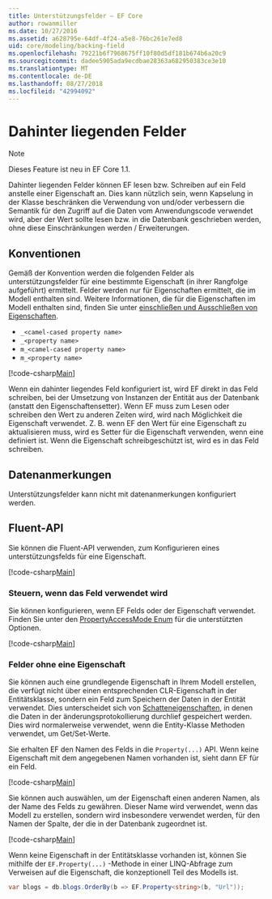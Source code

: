 ```yaml
---
title: Unterstützungsfelder – EF Core
author: rowanmiller
ms.date: 10/27/2016
ms.assetid: a628795e-64df-4f24-a5e8-76bc261e7ed8
uid: core/modeling/backing-field
ms.openlocfilehash: 79221b6f7968675ff10f80d5df181b674b6a20c9
ms.sourcegitcommit: dadee5905ada9ecdbae28363a682950383ce3e10
ms.translationtype: MT
ms.contentlocale: de-DE
ms.lasthandoff: 08/27/2018
ms.locfileid: "42994092"
---
```

# <a name="backing-fields"></a>Dahinter liegenden Felder

> [!NOTE]  
> Dieses Feature ist neu in EF Core 1.1.

Dahinter liegenden Felder können EF lesen bzw. Schreiben auf ein Feld anstelle einer Eigenschaft an. Dies kann nützlich sein, wenn Kapselung in der Klasse beschränken die Verwendung von und/oder verbessern die Semantik für den Zugriff auf die Daten vom Anwendungscode verwendet wird, aber der Wert sollte lesen bzw. in die Datenbank geschrieben werden, ohne diese Einschränkungen werden / Erweiterungen.

## <a name="conventions"></a>Konventionen

Gemäß der Konvention werden die folgenden Felder als unterstützungsfelder für eine bestimmte Eigenschaft (in ihrer Rangfolge aufgeführt) ermittelt. Felder werden nur für Eigenschaften ermittelt, die im Modell enthalten sind. Weitere Informationen, die für die Eigenschaften im Modell enthalten sind, finden Sie unter [einschließen und Ausschließen von Eigenschaften](included-properties.md).

* `_<camel-cased property name>`
* `_<property name>`
* `m_<camel-cased property name>`
* `m_<property name>`

[!code-csharp[Main](../../../samples/core/Modeling/Conventions/Samples/BackingField.cs#Sample)]

Wenn ein dahinter liegendes Feld konfiguriert ist, wird EF direkt in das Feld schreiben, bei der Umsetzung von Instanzen der Entität aus der Datenbank (anstatt den Eigenschaftensetter). Wenn EF muss zum Lesen oder schreiben den Wert zu anderen Zeiten wird, wird nach Möglichkeit die Eigenschaft verwendet. Z. B. wenn EF den Wert für eine Eigenschaft zu aktualisieren muss, wird es Setter für die Eigenschaft verwenden, wenn eine definiert ist. Wenn die Eigenschaft schreibgeschützt ist, wird es in das Feld schreiben.

## <a name="data-annotations"></a>Datenanmerkungen

Unterstützungsfelder kann nicht mit datenanmerkungen konfiguriert werden.

## <a name="fluent-api"></a>Fluent-API

Sie können die Fluent-API verwenden, zum Konfigurieren eines unterstützungsfelds für eine Eigenschaft.

[!code-csharp[Main](../../../samples/core/Modeling/FluentAPI/Samples/BackingField.cs#Sample)]

### <a name="controlling-when-the-field-is-used"></a>Steuern, wenn das Feld verwendet wird

Sie können konfigurieren, wenn EF Felds oder der Eigenschaft verwendet. Finden Sie unter den [PropertyAccessMode Enum](https://docs.microsoft.com/dotnet/api/microsoft.entityframeworkcore.propertyaccessmode) für die unterstützten Optionen.

[!code-csharp[Main](../../../samples/core/Modeling/FluentAPI/Samples/BackingFieldAccessMode.cs#Sample)]

### <a name="fields-without-a-property"></a>Felder ohne eine Eigenschaft

Sie können auch eine grundlegende Eigenschaft in Ihrem Modell erstellen, die verfügt nicht über einen entsprechenden CLR-Eigenschaft in der Entitätsklasse, sondern ein Feld zum Speichern der Daten in der Entität verwendet. Dies unterscheidet sich von [Schatteneigenschaften](shadow-properties.md), in denen die Daten in der änderungsprotokollierung durchlief gespeichert werden. Dies wird normalerweise verwendet, wenn die Entity-Klasse Methoden verwendet, um Get/Set-Werte.

Sie erhalten EF den Namen des Felds in die `Property(...)` API. Wenn keine Eigenschaft mit dem angegebenen Namen vorhanden ist, sieht dann EF für ein Feld.

[!code-csharp[Main](../../../samples/core/Modeling/FluentAPI/Samples/BackingFieldNoProperty.cs#Sample)]

Sie können auch auswählen, um der Eigenschaft einen anderen Namen, als der Name des Felds zu gewähren. Dieser Name wird verwendet, wenn das Modell zu erstellen, sondern wird insbesondere verwendet werden, für den Namen der Spalte, der die in der Datenbank zugeordnet ist.

[!code-csharp[Main](../../../samples/core/Modeling/FluentAPI/Samples/BackingFieldConceptualProperty.cs#Sample)]

Wenn keine Eigenschaft in der Entitätsklasse vorhanden ist, können Sie mithilfe der `EF.Property(...)` -Methode in einer LINQ-Abfrage zum Verweisen auf die Eigenschaft, die konzeptionell Teil des Modells ist.

``` csharp
var blogs = db.blogs.OrderBy(b => EF.Property<string>(b, "Url"));
```
